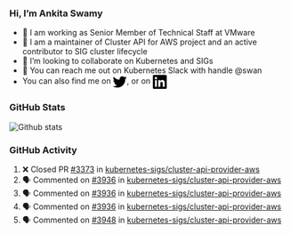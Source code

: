 ### Hi, I’m Ankita Swamy

- 💼 I am working as Senior Member of Technical Staff at VMware
- 👀 I am a maintainer of Cluster API for AWS project and an active contributor to SIG cluster lifecycle
- 💞️ I’m looking to collaborate on Kubernetes and SIGs
- 💬 You can reach me out on Kubernetes Slack with handle @swan
- You can also find me on <a href="https://twitter.com/SwamyAnkita" target="blank"><img align="center" src="https://raw.githubusercontent.com/Ankitasw/Ankitasw/master/svg/twitter.svg" alt="Ankitasw" height="25" width="25" color="#1DA1f2" /></a>, or on <a href="https://www.linkedin.com/in/Ankitaswamy/" target="blank"><img align="center" src="https://raw.githubusercontent.com/Ankitasw/Ankitasw/master/svg/linkedin.svg" alt="Ankitasw" height="25" width="25" /></a>

### GitHub Stats
![Github stats](https://github-readme-stats.vercel.app/api?username=Ankitasw&count_private=true&show_icons=true&theme=tokyonight)

### GitHub Activity 
<!--START_SECTION:activity-->
1. ❌ Closed PR [#3373](https://github.com/kubernetes-sigs/cluster-api-provider-aws/pull/3373) in [kubernetes-sigs/cluster-api-provider-aws](https://github.com/kubernetes-sigs/cluster-api-provider-aws)
2. 🗣 Commented on [#3936](https://github.com/kubernetes-sigs/cluster-api-provider-aws/issues/3936) in [kubernetes-sigs/cluster-api-provider-aws](https://github.com/kubernetes-sigs/cluster-api-provider-aws)
3. 🗣 Commented on [#3936](https://github.com/kubernetes-sigs/cluster-api-provider-aws/issues/3936) in [kubernetes-sigs/cluster-api-provider-aws](https://github.com/kubernetes-sigs/cluster-api-provider-aws)
4. 🗣 Commented on [#3936](https://github.com/kubernetes-sigs/cluster-api-provider-aws/issues/3936) in [kubernetes-sigs/cluster-api-provider-aws](https://github.com/kubernetes-sigs/cluster-api-provider-aws)
5. 🗣 Commented on [#3948](https://github.com/kubernetes-sigs/cluster-api-provider-aws/issues/3948) in [kubernetes-sigs/cluster-api-provider-aws](https://github.com/kubernetes-sigs/cluster-api-provider-aws)
<!--END_SECTION:activity-->
